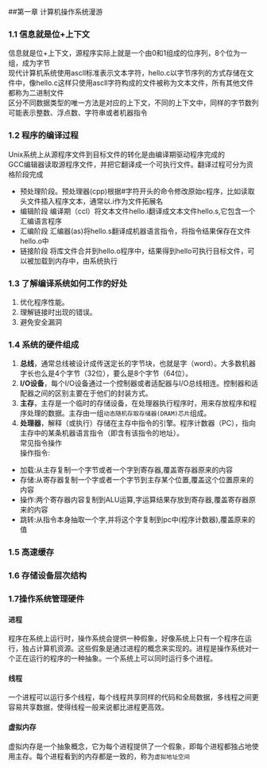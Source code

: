 ##第一章  计算机操作系统漫游

### 1.1 信息就是位+上下文
信息就是位+上下文，源程序实际上就是一个由0和1组成的位序列，8个位为一组，成为字节  
现代计算机系统使用ascll标准表示文本字符，hello.c以字节序列的方式存储在文件中，像hello.c这样只使用ascll字符构成的文件被称为文本文件，所有其他文件都称为二进制文件  
区分不同数据类型的唯一方法是对应的上下文，不同的上下文中，同样的字节数列可能表示整数、浮点数、字符串或者机器指令  

### 1.2 程序的编译过程
Unix系统上从源程序文件到目标文件的转化是由编译期驱动程序完成的  
GCC编辑器读取源程序文件，并把它翻译成一个可执行文件。翻译过程可分为资格阶段完成

* 预处理阶段。预处理器(cpp)根据#字符开头的命令修改原始c程序，比如读取头文件插入程序文本，通常以.i作为文件拓展名
* 编辑阶段 编译期（ccl）将文本文件hello.i翻译成文本文件hello.s,它包含一个汇编语言程序
* 汇编阶段 汇编器(as)将hello.s翻译成机器语言指令，将指令结果保存在文件hello.o中
* 链接阶段 将库文件合并到hello.o程序中，结果得到hello可执行目标文件，可以被加载到内存中，由系统执行

### 1.3 了解编译系统如何工作的好处

1. 优化程序性能。
2. 理解链接时出现的错误。
3. 避免安全漏洞

### 1.4 系统的硬件组成

1. **总线**，通常总线被设计成传送定长的字节块，也就是字（word）。大多数机器字长也么是4个字节（32位），要么是8个字节（64位）。
2. **I/O设备**，每个I/O设备通过一个控制器或者适配器与I/O总线相连。控制器和适配器之间的区别主要在于他们的封装方式。
3. **主存**，主存是一个临时的存储设备，在处理器执行程序时，用来存放程序和程序处理的数据。主存由一组`动态随机存取存储器(DRAM)芯片`组成。
4. **处理器**，解释（或执行）存储在主存中指令的引擎。程序计数器（PC），指向主存中的某条机器语言指令（即含有该指令的地址）。  
常见指令操作  
操作指令:

 * 加载:从主存复制一个字节或者一个字到寄存器,覆盖寄存器原来的内容
 * 存储:从寄存器复制一个字或者一个字节到主存某个位置,覆盖这个位置原来的内容
 * 操作:两个寄存器内容复制到ALU运算,字运算结果存放到寄存器,覆盖寄存器原来的内容
 * 跳转:从指令本身抽取一个字,并将这个字复制到pc中(程序计数器),覆盖原来的值

### 1.5 高速缓存  
### 1.6 存储设备层次结构
### 1.7操作系统管理硬件    
#### 进程
程序在系统上运行时，操作系统会提供一种假象，好像系统上只有一个程序在运行，独占计算机资源。这些假象是通过进程的概念来实现的。进程是操作系统对一个正在运行的程序的一种抽象。一个系统上可以同时运行多个进程。
#### 线程
一个进程可以运行多个线程，每个线程共享同样的代码和全局数据，多线程之间更容易共享数据，使得线程一般来说都比进程更高效。

#### 虚拟内存
虚拟内存是一个抽象概念，它为每个进程提供了一个假象，即每个进程都独占地使用主存。每个进程看到的内存都是一致的，称为`虚拟地址空间`

